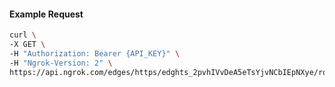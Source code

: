 <!-- Code generated for API Clients. DO NOT EDIT. -->

#### Example Request

```bash
curl \
-X GET \
-H "Authorization: Bearer {API_KEY}" \
-H "Ngrok-Version: 2" \
https://api.ngrok.com/edges/https/edghts_2pvhIVvDeA5eTsYjvNCbIEpNXye/routes/edghtsrt_2pvhIUqjoNqVpH1IBJe3FM6yHhc
```

